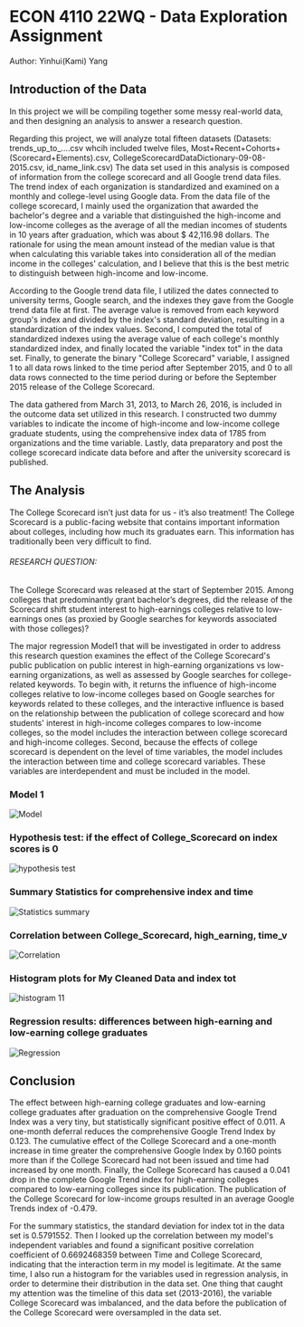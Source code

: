 # ECON 4110 22WQ - Data Exploration Assignment

Author: Yinhui(Kami) Yang

## Introduction of the Data

In this project we will be compiling together some messy real-world data, and then designing an analysis to answer a research question. 

Regarding this project, we will analyze total fifteen datasets (Datasets: trends_up_to_....csv whcih included twelve files, Most+Recent+Cohorts+(Scorecard+Elements).csv, CollegeScorecardDataDictionary-09-08-2015.csv, id_name_link.csv) The data set used in this analysis is composed of information from the college scorecard and all Google trend data files. The trend index of each organization is standardized and examined on a monthly and college-level using Google data. From the data file of the college scorecard, I mainly used the organization that awarded the bachelor's degree and a variable that distinguished the high-income and low-income colleges as the average of all the median incomes of students in 10 years after graduation, which was about $ 42,116.98 dollars. The rationale for using the mean amount instead of the median value is that when calculating this variable takes into consideration all of the median income in the colleges' calculation, and I believe that this is the best metric to distinguish between high-income and low-income.

According to the Google trend data file, I utilized the dates connected to university terms, Google search, and the indexes they gave from the Google trend data file at first. The average value is removed from each keyword group's index and divided by the index's standard deviation, resulting in a standardization of the index values. Second, I computed the total of standardized indexes using the average value of each college's monthly standardized index, and finally located the variable "index tot" in the data set. Finally, to generate the binary "College Scorecard" variable, I assigned 1 to all data rows linked to the time period after September 2015, and 0 to all data rows connected to the time period during or before the September 2015 release of the College Scorecard.

The data gathered from March 31, 2013, to March 26, 2016, is included in the outcome data set utilized in this research. I constructed two dummy variables to indicate the income of high-income and low-income college graduate students, using the comprehensive index data of 1785 from organizations and the time variable. Lastly, data preparatory and post the college scorecard indicate data before and after the university scorecard is published.

## The Analysis

The College Scorecard isn’t just data for us - it’s also treatment! The College Scorecard is a public-facing website that contains important information about colleges, including how much its graduates earn. This information has traditionally been very difficult to find.

###### RESEARCH QUESTION:

The College Scorecard was released at the start of September 2015. Among colleges that predominantly grant bachelor’s degrees, did the release of the Scorecard shift student interest to high-earnings colleges relative to low-earnings ones (as proxied by Google searches for keywords associated with those colleges)?

The major regression Model1 that will be investigated in order to address this research question examines the effect of the College Scorecard's public publication on public interest in high-earning organizations vs low-earning organizations, as well as assessed by Google searches for college-related keywords. To begin with, it returns the influence of high-income colleges relative to low-income colleges based on Google searches for keywords related to these colleges, and the interactive influence is based on the relationship between the publication of college scorecard and how students' interest in high-income colleges compares to low-income colleges, so the model includes the interaction between college scorecard and high-income colleges. Second, because the effects of college scorecard is dependent on the level of time variables, the model includes the interaction between time and college scorecard variables. These variables are interdependent and must be included in the model.

### Model 1

![Model](https://user-images.githubusercontent.com/81647911/154918398-9673e550-2c6f-4f0f-9998-30b3c5e3b2cb.png)

### Hypothesis test: if the effect of College_Scorecard on index scores is 0
![hypothesis test](https://user-images.githubusercontent.com/81647911/154918604-814dbd45-6a02-4475-9e25-38f36c4b854d.png)

### Summary Statistics for comprehensive index and time
![Statistics summary](https://user-images.githubusercontent.com/81647911/154919688-efaff2e6-b5e5-4c31-8081-95674b1c906b.png)

### Correlation between College_Scorecard, high_earning, time_v
![Correlation](https://user-images.githubusercontent.com/81647911/154919752-93e82fb8-243e-4896-9f86-db82861c370b.png)

### Histogram plots for My Cleaned Data and index tot
![histogram 11](https://user-images.githubusercontent.com/81647911/154920161-dd5436dd-eaa1-4546-9905-fd20f8ac5037.png)

### Regression results: differences between high-earning and low-earning college graduates
![Regression](https://user-images.githubusercontent.com/81647911/154919133-93e15b56-f4a7-456f-85b3-0140314da415.png)

## Conclusion

The effect between high-earning college graduates and low-earning college graduates after graduation on the comprehensive Google Trend Index was a very tiny, but statistically significant positive effect of 0.011. A one-month deferral reduces the comprehensive Google Trend Index by 0.123. The cumulative effect of the College Scorecard and a one-month increase in time greater the comprehensive Google Index by 0.160 points more than if the College Scorecard had not been issued and time had increased by one month. Finally, the College Scorecard has caused a 0.041 drop in the complete Google Trend index for high-earning colleges compared to low-earning colleges since its publication. The publication of the College Scorecard for low-income groups resulted in an average Google Trends index of -0.479.

For the summary statistics, the standard deviation for index tot in the data set is 0.5791552. Then I looked up the correlation between my model's independent variables and found a significant positive correlation coefficient of 0.6692468359 between Time and College Scorecard, indicating that the interaction term in my model is legitimate. At the same time, I also run a histogram for the variables used in regression analysis, in order to determine their distribution in the data set. One thing that caught my attention was the timeline of this data set (2013-2016), the variable College Scorecard was imbalanced, and the data before the publication of the College Scorecard were oversampled in the data set.
